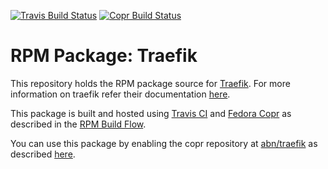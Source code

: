 [![Travis Build Status](https://travis-ci.org/abn/traefik-rpm.svg?branch=master)](https://travis-ci.org/abn/traefik-rpm) [![Copr Build Status](https://copr.fedorainfracloud.org/coprs/abn/traefik/package/traefik/status_image/last_build.png)](https://copr.fedorainfracloud.org/coprs/abn/traefik/)
# RPM Package: Traefik

This repository holds the RPM package source for [Traefik](https://traefik.io/). For more information on traefik refer their documentation [here](https://docs.traefik.io/).

This package is built and hosted using [Travis CI](https://travis-ci.com) and [Fedora Copr](https://copr.fedorainfracloud.org/) as described in the [RPM Build Flow](https://gist.github.com/abn/daf262e7e454509df1429c87068923d1).

You can use this package by enabling the copr repository at [abn/traefik](https://copr.fedorainfracloud.org/coprs/abn/traefik/) as described [here](https://gist.github.com/abn/daf262e7e454509df1429c87068923d1#using-packages-in-copr-repository).

